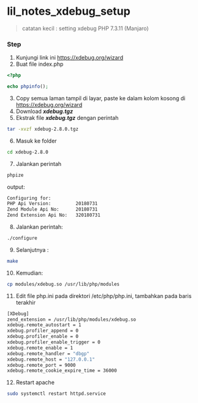 # lil_notes_xdebug_setup
> catatan kecil : setting xdebug PHP 7.3.11 (Manjaro)

### Step
1. Kunjungi link ini https://xdebug.org/wizard
2. Buat file index.php
```php
<?php

echo phpinfo();
```
3. Copy semua laman tampil di layar, paste ke dalam kolom kosong di https://xdebug.org/wizard
4. Download ***xdebug.tgz***
5. Ekstrak file ***xdebug.tgz*** dengan perintah
```bash
tar -xvzf xdebug-2.8.0.tgz
```
6. Masuk ke folder
```bash
cd xdebug-2.8.0
```
7. Jalankan perintah 
```bash
phpize
```
output:
```bash
Configuring for:
PHP Api Version:         20180731
Zend Module Api No:      20180731
Zend Extension Api No:   320180731
```
8. Jalankan perintah:
```bash
./configure
```
9. Selanjutnya :
```bash
make
```
10. Kemudian: 
```bash
cp modules/xdebug.so /usr/lib/php/modules
```
11. Edit file php.ini pada direktori /etc/php/php.ini, tambahkan pada baris terakhir
```bash
[XDebug]
zend_extension = /usr/lib/php/modules/xdebug.so
xdebug.remote_autostart = 1
xdebug.profiler_append = 0
xdebug.profiler_enable = 0
xdebug.profiler_enable_trigger = 0
xdebug.remote_enable = 1
xdebug.remote_handler = "dbgp"
xdebug.remote_host = "127.0.0.1"
xdebug.remote_port = 9000
xdebug.remote_cookie_expire_time = 36000
```
12. Restart apache
```bash
sudo systemctl restart httpd.service
```
